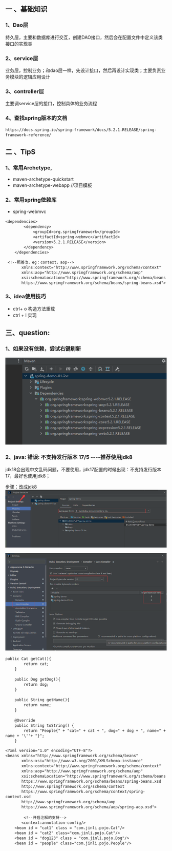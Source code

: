 ## 一 、基础知识
### 1、Dao层  
持久层，主要和数据库进行交互，创建DAO接口，然后会在配置文件中定义该类接口的实现类
### 2、service层
业务层，控制业务；和dao层一样，先设计接口，然后再设计实现类；主要负责业务模块的逻辑应用设计
### 3、controller层
主要调service层的接口，控制具体的业务流程
### 4、查找spring版本的文档
``` 
https://docs.spring.io/spring-framework/docs/5.2.1.RELEASE/spring-framework-reference/
```
## 二 、TipS
### 1、常用Archetype,
- maven-archetype-quickstart
- maven-archetype-webapp  //项目模板

### 2、常用spring依赖库
- spring-webmvc
```
<dependencies>
        <dependency>
            <groupId>org.springframework</groupId>
            <artifactId>spring-webmvc</artifactId>
            <version>5.2.1.RELEASE</version>
        </dependency>
    </dependencies>
```

```
 <!--照着改，eg：context，aop-->
       xmlns:context="http://www.springframework.org/schema/context"
       xmlns:aop="http://www.springframework.org/schema/aop"
       xsi:schemaLocation="http://www.springframework.org/schema/beans
       https://www.springframework.org/schema/beans/spring-beans.xsd">
```
### 3、idea使用技巧
- ctrl+ o  构造方法重载
- ctrl + l 实现

## 三、question: 
### 1、如果没有依赖，尝试右键刷新
![imgs](/imgs/img01.png)


### 2、java: 错误: 不支持发行版本 17/5  ----推荐使用jdk8
jdk18会出现中文乱码问题，不要使用，jdk17配置的时候出现：不支持发行版本 17，最好也使用jdk8；

步骤：改成jdk8
![img.png](imgs/img_1.png)



![img.png](imgs/img.png)


```
public Cat getCat(){
        return cat;
    }

    public Dog getDog(){
        return dog;
    }

    public String getName(){
        return name;
    }

    @Override
    public String toString() {
        return "People{" + "cat=" + cat + ", dog=" + dog + ", name=" + name + '\''+ "}";
    }
```

```aidl
<?xml version="1.0" encoding="UTF-8"?>
<beans xmlns="http://www.springframework.org/schema/beans"
       xmlns:xsi="http://www.w3.org/2001/XMLSchema-instance"
       xmlns:context="http://www.springframework.org/schema/context"
       xmlns:aop="http://www.springframework.org/schema/aop"
       xsi:schemaLocation="http://www.springframework.org/schema/beans
       https://www.springframework.org/schema/beans/spring-beans.xsd
       http://www.springframework.org/schema/context
       https://www.springframework.org/schema/context/spring-context.xsd
       http://www.springframework.org/schema/aop
       https://www.springframework.org/schema/aop/spring-aop.xsd">

        <!--开启注解的支持-->
       <context:annotation-config/>
    <bean id = "cat1" class = "com.jinli.pojo.Cat"/>
    <bean id = "cat2" class="com.jinli.pojo.Cat"/>
    <bean id = "dog123" class = "com.jinli.pojo.Dog"/>
    <bean id = "people" class="com.jinli.pojo.People"/>
```